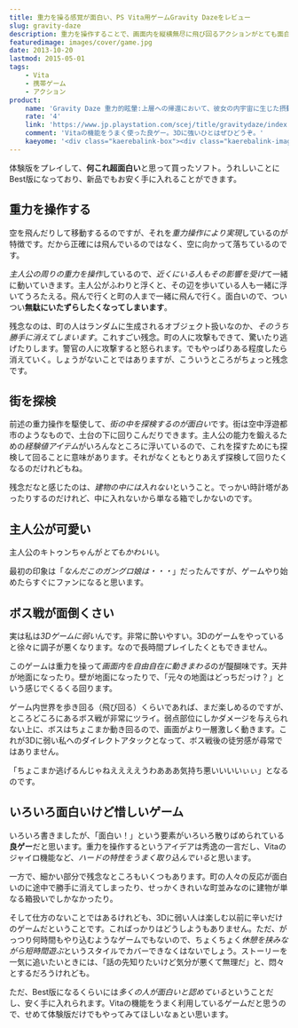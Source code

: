 ```yaml
---
title: 重力を操る感覚が面白い、PS Vita用ゲームGravity Dazeをレビュー
slug: gravity-daze
description: 重力を操作することで、画面内を縦横無尽に飛び回るアクションがとても面白いです。細かい部分で残念に思うところはあるものの、全体としてVitaの機能をうまく活用している面白いゲームだと思います。3Dに酔いやすいのについつい買ってしまいました。
featuredimage: images/cover/game.jpg
date: 2013-10-20
lastmod: 2015-05-01
tags: 
    - Vita
    - 携帯ゲーム
    - アクション
product:
    name: 'Gravity Daze 重力的眩暈:上層への帰還において、彼女の内宇宙に生じた摂動'
    rate: '4'
    link: 'https://www.jp.playstation.com/scej/title/gravitydaze/index.html'
    comment: 'Vitaの機能をうまく使った良ゲー。3Dに強いひとはぜひどうぞ。'
    kaeyome: '<div class="kaerebalink-box"><div class="kaerebalink-image"><a href="https://www.amazon.co.jp/exec/obidos/ASIN/B005MNNCMI/illusionspace-22/ref=nosim/" rel="nofollow" target="_blank"><img src="https://ecx.images-amazon.com/images/I/51tfOnHbLVL._SL160_.jpg" style="border: none;" /></a></div><div class="kaerebalink-info"><div class="kaerebalink-name"><a href="https://www.amazon.co.jp/exec/obidos/ASIN/B005MNNCMI/illusionspace-22/ref=nosim/" rel="nofollow" target="_blank">GRAVITY DAZE 重力的眩暈:上層への帰還において、彼女の内宇宙に生じた摂動</a><div class="kaerebalink-powered-date">posted with <a href="https://kaereba.com" rel="nofollow" target="_blank">カエレバ</a></div></div><div class="kaerebalink-detail"> ソニー・コンピュータエンタテインメント 2012-02-09    </div><div class="kaerebalink-link1"><div class="shoplinkamazon"><a href="https://www.amazon.co.jp/gp/search?keywords=GRAVITY%20DAZE&__mk_ja_JP=%83J%83%5E%83J%83i&tag=illusionspace-22" rel="nofollow" target="_blank" title="アマゾン" >Amazonで購入</a></div><div class="shoplinkrakuten"><a href="https://hb.afl.rakuten.co.jp/hgc/0e95387f.f2aef20d.0e953880.25e412bd/?pc=http%3A%2F%2Fsearch.rakuten.co.jp%2Fsearch%2Fmall%2FGRAVITY%2520DAZE%2F-%2Ff.1-p.1-s.1-sf.0-st.A-v.2%3Fx%3D0%26scid%3Daf_ich_link_urltxt%26m%3Dhttp%3A%2F%2Fm.rakuten.co.jp%2F" rel="nofollow" target="_blank" title="楽天市場" >楽天市場で購入</a></div></div></div><div class="booklink-footer" style="clear: left"></div></div>'
---
```


体験版をプレイして、<strong>何これ超面白い</strong>と思って買ったソフト。うれしいことにBest版になっており、新品でもお安く手に入れることができます。

## 重力を操作する

空を飛んだりして移動するるのですが、それを<em>重力操作により実現</em>しているのが特徴です。だから正確には飛んでいるのではなく、空に向かって落ちているのです。

<em>主人公の周りの重力を操作</em>しているので、<em>近くにいる人もその影響を受け</em>て一緒に動いていきます。主人公がふわりと浮くと、その辺を歩いている人も一緒に浮いてうろたえる。飛んで行くと町の人まで一緒に飛んで行く。面白いので、ついつい<strong>無駄にいたずらしたくなってしまいます</strong>。

残念なのは、町の人はランダムに生成されるオブジェクト扱いなのか、<em>そのうち勝手に消えてしまいます</em>。これすごい残念。町の人に攻撃もできて、驚いたり逃げたりします。警官の人に攻撃すると怒られます。でもやっぱりある程度したら消えていく。しょうがないことではありますが、こういうところがちょっと残念です。

## 街を探検

前述の重力操作を駆使して、<em>街の中を探検するのが面白い</em>です。街は空中浮遊都市のようなもので、土台の下に回りこんだりできます。主人公の能力を鍛えるための<em>経験値アイテム</em>がいろんなところに浮いているので、これを探すためにも探検して回ることに意味があります。それがなくともとりあえず探検して回りたくなるのだけれどもね。

残念だなと感じたのは、<em>建物の中には入れない</em>ということ。でっかい時計塔があったりするのだけれど、中に入れないから単なる箱でしかないのです。

## 主人公が可愛い

主人公のキトゥンちゃんが<em>とてもかわいい</em>。

最初の印象は「<em>なんだこのガングロ娘は・・・</em>」だったんですが、ゲームやり始めたらすぐにファンになると思います。

## ボス戦が面倒くさい

実は私は<em>3Dゲームに弱い</em>んです。非常に酔いやすい。3Dのゲームをやっていると徐々に調子が悪くなります。なので長時間プレイしたくともできません。

このゲームは重力を操って<em>画面内を自由自在に動きまわる</em>のが醍醐味です。天井が地面になったり。壁が地面になったりで、「元々の地面はどっちだっけ？」という感じでくるくる回ります。

ゲーム内世界を歩き回る（飛び回る）くらいであれば、まだ楽しめるのですが、ところどころにあるボス戦が非常にツライ。弱点部位にしかダメージを与えられない上に、ボスはちょこまか動き回るので、画面がより一層激しく動きます。これが3Dに弱い私へのダイレクトアタックとなって、ボス戦後の徒労感が尋常ではありません。

「ちょこまか逃げるんじゃねええええうわあああ気持ち悪いいいいぃぃ」となるのです。

## いろいろ面白いけど惜しいゲーム

いろいろ書きましたが、「面白い！」という要素がいろいろ散りばめられている<strong>良ゲー</strong>だと思います。重力を操作するというアイデアは秀逸の一言だし、Vitaのジャイロ機能など、<em>ハードの特性をうまく取り込んでいる</em>と思います。

一方で、細かい部分で残念なところもいくつもあります。町の人々の反応が面白いのに途中で勝手に消えてしまったり、せっかくきれいな町並みなのに建物が単なる箱扱いでしかなかったり。

そして仕方のないことではあるけれども、3Dに弱い人は楽しむ以前に辛いだけのゲームだということです。こればっかりはどうしようもありません。ただ、がっつり何時間もやり込むようなゲームでもないので、ちょくちょく<em>休憩を挟みながら短時間遊ぶ</em>というスタイルでカバーできなくはないでしょう。ストーリーを一気に追いたいときには、「話の先知りたいけど気分が悪くて無理だ」と、悶々とするだろうけれども。

ただ、Best版になるくらいには<em>多くの人が面白いと認めている</em>ということだし、安く手に入れられます。Vitaの機能をうまく利用しているゲームだと思うので、せめて体験版だけでもやってみてほしいなぁとい思います。
